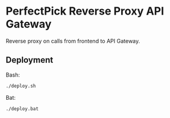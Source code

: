 # PerfectPick Reverse Proxy API Gateway

Reverse proxy on calls from frontend to API Gateway.

## Deployment

Bash:

```bash
./deploy.sh
```

Bat:

```bash
./deploy.bat
```